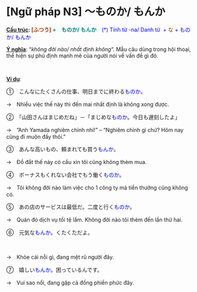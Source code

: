 # [Ngữ pháp N3] ～ものか/ もんか
<div class="entry-content">
<p><strong><span style="text-decoration: underline;">Cấu trúc</span>: <span style="color: #008080;"><span style="color: #993300;">[ふつう]</span> +　ものか/ もんか</span></strong>　<span style="color: #0000ff;">(*) Tính từ -na/ Danh từ  +<span style="color: #993300;"> な</span> + ものか/ もんか</span></p>
<p><span style="text-decoration: underline;"><strong>Ý nghĩa</strong></span>: “<em>không đời nào/ nhất định không</em>“. Mẫu câu dùng trong hội thoại, thể hiện sự phủ định mạnh mẽ của người nói về vấn đề gì đó.</p>

<br/>
</p>
<p><span style="text-decoration: underline;"><strong>Ví dụ</strong></span>:</p>
<p>①　こんなにたくさんの仕事、明日までに終わる<span style="color: #0000ff;">ものか</span>。</p>
<p>→　Nhiều việc thế này thì đến mai nhất định là không xong được.</p>
<p>②　「山田さんはまじめだね」－「まじめな<span style="color: #0000ff;">ものか</span>。今日も遅刻したよ」</p>
<p>→　”Anh Yamada nghiêm chỉnh nhỉ!” – “Nghiêm chỉnh gì chứ? Hôm nay cũng đi muộn đấy thôi.”</p>
<p>③　あんな高いもの、頼まれても買う<span style="color: #0000ff;">もんか</span>。</p>
<p>→　Đồ đắt thế này có cầu xin tôi cũng không thèm mua.</p>
<p>④　ボーナスもくれない会社でもう働く<span style="color: #0000ff;">ものか</span>。</p>
<p>→　Tôi không đời nào làm việc cho 1 công ty mà tiền thưởng cũng không có.</p>
<p>⑤　あの店のサービスは最低だ。二度と行く<span style="color: #0000ff;">ものか</span>。</p>
<p>→　Quán đó dịch vụ tồi tệ lắm. Không đời nào tôi thèm đến lần thứ hai.</p>
<p>⑥　元気な<span style="color: #0000ff;">もんか</span>。くたくただよ。</p>
<p> </p>
<p>→　Khỏe cái nỗi gì, đang mệt rũ người đây.</p>
<p>⑦　嬉しい<span style="color: #0000ff;">もんか</span>。困っているんです。</p>
<p>→　Vui sao nổi, đang gặp cả đống phiền phức đây.</p>

</div>